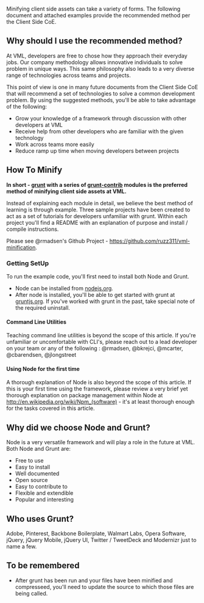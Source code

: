 Minifying client side assets can take a variety of forms. The following document and attached examples provide the recommended method per the Client Side CoE.



## Why should I use the recommended method?
At VML, developers are free to chose how they approach their everyday jobs. Our company methodology allows innovative individuals to solve problem in unique ways. This same philosophy also leads to a very diverse range of technologies across teams and projects.

This point of view is one in many future documents from the Client Side CoE that will recommend a set of technologies to solve a common development problem. By using the suggested methods, you'll be able to take advantage of the following:

* Grow your knowledge of a framework through discussion with other developers at VML
* Receive help from other developers who are familiar with the given technology
* Work across teams more easily
* Reduce ramp up time when moving developers between projects


## How To Minify
**In short - [grunt](http://gruntjs.com/) with a series of [grunt-contrib](https://github.com/gruntjs/grunt-contrib) modules is the preferred method of minifying client side assets at VML.**

Instead of explaining each module in detail, we believe the best method of learning is through example. Three sample projects have been created to act as a set of tutorials for developers unfamiliar with grunt. Within each project you'll find a README with an explanation of purpose and install / compile instructions.

Please see @rmadsen's Github Project - <https://github.com/ruzz311/vml-minification>.

### Getting SetUp
To run the example code, you'll first need to install both Node and Grunt.
* Node can be installed from [nodejs.org](http://nodejs.org/).
* After node is installed, you'll be able to get started with grunt at [gruntjs.org](http://gruntjs.com/getting-started). If you've worked with grunt in the past, take special note of the required uninstall.

#### Command Line Utilities
Teaching command line utilities is beyond the scope of this article. If you're unfamiliar or uncomfortable with CLI's, please reach out to a lead developer on your team or any of the following : @rmadsen, @bkrejci, @mcarter, @cbarendsen, @jlongstreet

#### Using Node for the first time
A thorough explanation of Node is also beyond the scope of this article. If this is your first time using the framework, please review a very brief yet thorough explanation on package management within Node at <http://en.wikipedia.org/wiki/Npm_(software)> - it's at least thorough enough for the tasks covered in this article.



## Why did we choose Node and Grunt?
Node is a very versatile framework and will play a role in the future at VML. Both Node and Grunt are:

* Free to use
* Easy to install
* Well documented
* Open source
* Easy to contribute to
* Flexible and extendible
* Popular and interesting



## Who uses Grunt?
Adobe, Pinterest, Backbone Boilerplate, Walmart Labs, Opera Software, jQuery, jQuery Mobile, jQuery UI, Twitter / TweetDeck and Modernizr just to name a few.

## To be remembered
* After grunt has been run and your files have been minified and compresseed, you'll need to update the source to which those files are being called.
